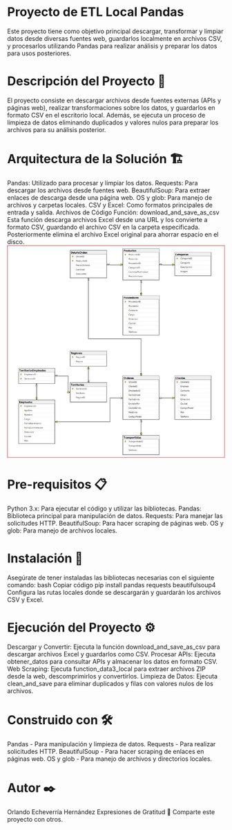 # Proyecto de ETL Local Pandas
Este proyecto tiene como objetivo principal descargar, transformar y limpiar datos desde diversas fuentes web, guardarlos localmente en archivos CSV, y procesarlos utilizando Pandas para realizar análisis y preparar los datos para usos posteriores.

# Descripción del Proyecto 🚀
El proyecto consiste en descargar archivos desde fuentes externas (APIs y páginas web), realizar transformaciones sobre los datos, y guardarlos en formato CSV en el escritorio local. Además, se ejecuta un proceso de limpieza de datos eliminando duplicados y valores nulos para preparar los archivos para su análisis posterior.

# Arquitectura de la Solución 🏗️
Pandas: Utilizado para procesar y limpiar los datos.
Requests: Para descargar los archivos desde fuentes web.
BeautifulSoup: Para extraer enlaces de descarga desde una página web.
OS y glob: Para manejo de archivos y carpetas locales.
CSV y Excel: Como formatos principales de entrada y salida.
Archivos de Código
Función: download_and_save_as_csv
Esta función descarga archivos Excel desde una URL y los convierte a formato CSV, guardando el archivo CSV en la carpeta especificada. Posteriormente elimina el archivo Excel original para ahorrar espacio en el disco.
![](https://github.com/Echeverria29/ETLSQL-Server-SSIS-y-SSMS-/blob/main/imagesETL/kentorigin.JPG)
# Pre-requisitos 📋
Python 3.x: Para ejecutar el código y utilizar las bibliotecas.
Pandas: Biblioteca principal para manipulación de datos.
Requests: Para manejar las solicitudes HTTP.
BeautifulSoup: Para hacer scraping de páginas web.
OS y glob: Para manejo de archivos locales.
# Instalación 🔧
Asegúrate de tener instaladas las bibliotecas necesarias con el siguiente comando:
bash
Copiar código
pip install pandas requests beautifulsoup4
Configura las rutas locales donde se descargarán y guardarán los archivos CSV y Excel.
# Ejecución del Proyecto ⚙️
Descargar y Convertir: Ejecuta la función download_and_save_as_csv para descargar archivos Excel y guardarlos como CSV.
Procesar APIs: Ejecuta obtener_datos para consultar APIs y almacenar los datos en formato CSV.
Web Scraping: Ejecuta function_data3_local para extraer archivos ZIP desde la web, descomprimirlos y convertirlos.
Limpieza de Datos: Ejecuta clean_and_save para eliminar duplicados y filas con valores nulos de los archivos.
# Construido con 🛠️
Pandas - Para manipulación y limpieza de datos.
Requests - Para realizar solicitudes HTTP.
BeautifulSoup - Para hacer scraping de enlaces en páginas web.
OS y glob - Para manejo de archivos y directorios locales.
# Autor ✒️
Orlando Echeverría Hernández
Expresiones de Gratitud 🎁
Comparte este proyecto con otros.
